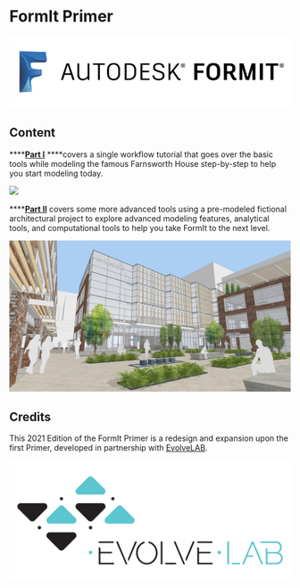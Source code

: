 # FormIt Primer

![](../.gitbook/assets/b5030b43-df24-4259-ad6a-94bcad61bc78.png)

## Content

\*\*\*\*[**Part I**](https://windows.help.formit.autodesk.com/building-the-farnsworth-house/part-i) ****covers a single workflow tutorial that goes over the basic tools while modeling the famous Farnsworth House step-by-step to help you start modeling today.

![](../.gitbook/assets/farnsworth-house%20%281%29.png)

\*\*\*\*[**Part II**](https://windows.help.formit.autodesk.com/building-the-farnsworth-house/part-ii) covers some more advanced tools using a pre-modeled fictional architectural project to explore advanced modeling features, analytical tools, and computational tools to help you take FormIt to the next level.

![](../.gitbook/assets/screen1.jpg)

## Credits

This 2021 Edition of the FormIt Primer is a redesign and expansion upon the first Primer, developed in partnership with [EvolveLAB](https://www.evolvelab.io/).  

[![](../.gitbook/assets/evolvelab_logo__horizontal%20%281%29.png)](https://www.evolvelab.io/)



